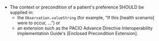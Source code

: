 - <span class="bg-success" markdown="1">The context or precondition of a patient's preference SHOULD be supplied in:</span><!-- new-content -->
  - <span class="bg-success" markdown="1">the `Observation.valueString` (for example, "If this [health scenario] were to occur, ...”) or</span><!-- new-content -->
  - <span class="bg-success" markdown="1">an extension such as the PACIO Advance Directive Interoperability Implementation Guide's [Enclosed Precondition Extension].</span><!-- new-content -->